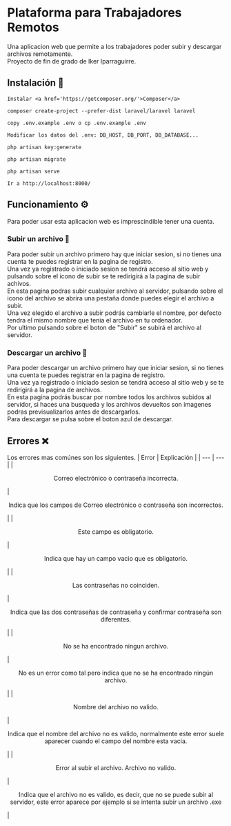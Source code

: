 # Plataforma para Trabajadores Remotos
Una aplicacion web que permite a los trabajadores poder subir y descargar archivos remotamente. <br>
Proyecto de fin de grado de Iker Iparraguirre. <br>
## Instalación 🔧
```
Instalar <a href='https://getcomposer.org/'>Composer</a>
```
```
composer create-project --prefer-dist laravel/laravel laravel
```
```
copy .env.example .env o cp .env.example .env
```
```
Modificar los datos del .env: DB_HOST, DB_PORT, DB_DATABASE...
```
```
php artisan key:generate
```
```
php artisan migrate
```
```
php artisan serve
```
```
Ir a http://localhost:8000/
```
## Funcionamiento ⚙️
Para poder usar esta aplicacion web es imprescindible tener una cuenta.
### Subir un archivo 🔼
Para poder subir un archivo primero hay que iniciar sesion, si no tienes una cuenta te puedes registrar en la pagina de registro. <br>
Una vez ya registrado o iniciado sesion se tendrá acceso al sitio web y pulsando sobre el icono de subir se te redirigirá a la pagina de subir achivos. <br>
En esta pagina podras subir cualquier archivo al servidor, pulsando sobre el icono del archivo se abrira una pestaña donde puedes elegir el archivo a subir. <br>
Una vez elegido el archivo a subir podrás cambiarle el nombre, por defecto tendra el mismo nombre que tenia el archivo en tu ordenador. <br>
Por ultimo pulsando sobre el boton de "Subir" se subirá el archivo al servidor.
### Descargar un archivo 🔽
Para poder descargar un archivo primero hay que iniciar sesion, si no tienes una cuenta te puedes registrar en la pagina de registro. <br>
Una vez ya registrado o iniciado sesion se tendrá acceso al sitio web y se te redirigirá a la pagina de archivos.<br>
En esta pagina podrás buscar por nombre todos los archivos subidos al servidor, si haces una busqueda y los archivos devueltos son imagenes podras previsualizarlos antes de descargarlos. <br>
Para descargar se pulsa sobre el boton azul de descargar. <br>
## Errores ❌
Los errores mas comúnes son los siguientes.
| Error | Explicación |
| --- | --- |
| <p align='center'>Correo electrónico o contraseña incorrecta.</p> | <p align='center'>Indica que los campos de Correo electrónico o contraseña son incorrectos.</p> |
| <p align='center'>Este campo es obligatorio.</p> | <p align='center'>Indica que hay un campo vacio que es obligatorio.</p> |
| <p align='center'>Las contraseñas no coinciden.</p> | <p align='center'>Indica que las dos contraseñas de contraseña y confirmar contraseña son diferentes.</p> |
| <p align='center'>No se ha encontrado ningun archivo.</p> | <p align='center'>No es un error como tal pero indica que no se ha encontrado ningún archivo.</p> |
| <p align='center'>Nombre del archivo no valido.</p> | <p align='center'>Indica que el nombre del archivo no es valido, normalmente este error suele aparecer cuando el campo del nombre esta vacia.</p> |
| <p align='center'>Error al subir el archivo. Archivo no valido.</p> | <p align='center'>Indica que el archivo no es valido, es decir, que no se puede subir al servidor, este error aparece por ejemplo si se intenta subir un archivo .exe</p> |

